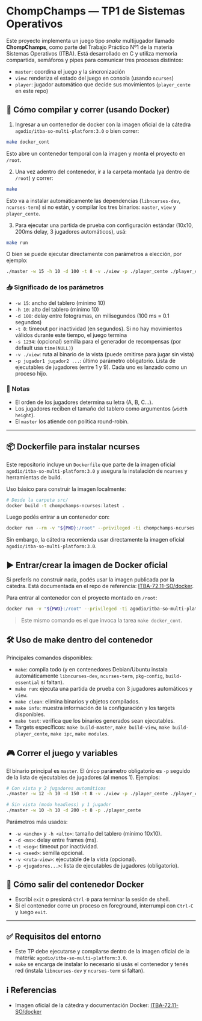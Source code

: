 # ChompChamps — TP1 de Sistemas Operativos

Este proyecto implementa un juego tipo *snake* multijugador llamado **ChompChamps**, como parte del Trabajo Práctico Nº1 de la materia Sistemas Operativos (ITBA).
Está desarrollado en C y utiliza memoria compartida, semáforos y pipes para comunicar tres procesos distintos:

- `master`: coordina el juego y la sincronización
- `view`: renderiza el estado del juego en consola (usando `ncurses`)
- `player`: jugador automático que decide sus movimientos (`player_cente` en este repo)

## 🐧 Cómo compilar y correr (usando Docker)

1. Ingresar a un contenedor de docker con la imagen oficial de la cátedra `agodio/itba-so-multi-platform:3.0` o bien correr:

```bash
make docker_cont
```

Esto abre un contenedor temporal con la imagen y monta el proyecto en `/root`.

2. Una vez adentro del contenedor, ir a la carpeta montada (ya dentro de `/root`) y correr:

```bash
make
```

Esto va a instalar automáticamente las dependencias (`libncurses-dev`, `ncurses-term`) si no están, y compilar los tres binarios: `master`, `view` y `player_cente`.

3. Para ejecutar una partida de prueba con configuración estándar (10x10, 200ms delay, 3 jugadores automáticos), usá:

```bash
make run
```

O bien se puede ejecutar directamente con parámetros a elección, por ejemplo:

```bash
./master -w 15 -h 10 -d 100 -t 8 -v ./view -p ./player_cente ./player_cente ./player_cente
```

### 📥 Significado de los parámetros

- `-w 15`: ancho del tablero (mínimo 10)
- `-h 10`: alto del tablero (mínimo 10)
- `-d 100`: delay entre fotogramas, en milisegundos (100 ms = 0.1 segundos)
- `-t 8`: timeout por inactividad (en segundos). Si no hay movimientos válidos durante este tiempo, el juego termina
- `-s 1234`: (opcional) semilla para el generador de recompensas (por default usa `time(NULL)`)
- `-v ./view`: ruta al binario de la vista (puede omitirse para jugar sin vista)
- `-p jugador1 jugador2 ...`: último parámetro obligatorio. Lista de ejecutables de jugadores (entre 1 y 9). Cada uno es lanzado como un proceso hijo.

### 📌 Notas
- El orden de los jugadores determina su letra (A, B, C...).
- Los jugadores reciben el tamaño del tablero como argumentos (`width height`).
- El `master` los atiende con política round-robin.

---

## 📦 Dockerfile para instalar ncurses

Este repositorio incluye un `Dockerfile` que parte de la imagen oficial `agodio/itba-so-multi-platform:3.0` y asegura la instalación de `ncurses` y herramientas de build.

Uso básico para construir la imagen localmente:

```bash
# Desde la carpeta src/
docker build -t chompchamps-ncurses:latest .
```

Luego podés entrar a un contenedor con:

```bash
docker run --rm -v "${PWD}:/root" --privileged -ti chompchamps-ncurses:latest
```

Sin embargo, la cátedra recomienda usar directamente la imagen oficial `agodio/itba-so-multi-platform:3.0`.

## ▶️ Entrar/crear la imagen de Docker oficial

Si preferís no construir nada, podés usar la imagen publicada por la cátedra. Está documentada en el repo de referencia: [ITBA-72.11-SO/docker](https://github.com/alejoaquili/ITBA-72.11-SO/tree/main/docker).

Para entrar al contenedor con el proyecto montado en `/root`:

```bash
docker run -v "${PWD}:/root" --privileged -ti agodio/itba-so-multi-platform:3.0
```

> Este mismo comando es el que invoca la tarea `make docker_cont`.

## 🛠️ Uso de make dentro del contenedor

Principales comandos disponibles:

- `make`: compila todo (y en contenedores Debian/Ubuntu instala automáticamente `libncurses-dev`, `ncurses-term`, `pkg-config`, `build-essential` si faltan).
- `make run`: ejecuta una partida de prueba con 3 jugadores automáticos y `view`.
- `make clean`: elimina binarios y objetos compilados.
- `make info`: muestra información de la configuración y los targets disponibles.
- `make test`: verifica que los binarios generados sean ejecutables.
- Targets específicos: `make build-master`, `make build-view`, `make build-player_cente`, `make ipc`, `make modules`.

## 🎮 Correr el juego y variables

El binario principal es `master`. El único parámetro obligatorio es `-p` seguido de la lista de ejecutables de jugadores (al menos 1). Ejemplos:

```bash
# Con vista y 2 jugadores automáticos
./master -w 12 -h 10 -d 150 -t 8 -v ./view -p ./player_cente ./player_cente

# Sin vista (modo headless) y 1 jugador
./master -w 10 -h 10 -d 200 -t 8 -p ./player_cente
```

Parámetros más usados:
- `-w <ancho>` y `-h <alto>`: tamaño del tablero (mínimo 10x10).
- `-d <ms>`: delay entre frames (ms).
- `-t <seg>`: timeout por inactividad.
- `-s <seed>`: semilla opcional.
- `-v <ruta-view>`: ejecutable de la vista (opcional).
- `-p <jugadores...>`: lista de ejecutables de jugadores (obligatorio).

## 🚪 Cómo salir del contenedor Docker

- Escribí `exit` o presioná `Ctrl-D` para terminar la sesión de shell.
- Si el contenedor corre un proceso en foreground, interrumpí con `Ctrl-C` y luego `exit`.

---

## ✅ Requisitos del entorno

- Este TP debe ejecutarse y compilarse dentro de la imagen oficial de la materia: `agodio/itba-so-multi-platform:3.0`.
- `make` se encarga de instalar lo necesario si usás el contenedor y tenés red (instala `libncurses-dev` y `ncurses-term` si faltan).

## ℹ️ Referencias

- Imagen oficial de la cátedra y documentación Docker: [ITBA-72.11-SO/docker](https://github.com/alejoaquili/ITBA-72.11-SO/tree/main/docker)

